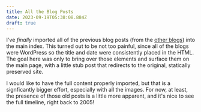 ```yaml
---
title: All the Blog Posts
date: 2023-09-19T05:38:08.884Z
draft: true
---
```

I've _finally_ imported all of the previous blog posts (from the [other blogs](/page/blogs)) into the main index. This turned out to be not too painful, since all of the blogs were WordPress so the title and date were consistently placed in the HTML. The goal here was only to bring over those elements and surface them on the main page, with a little stub post that redirects to the original, statically preserved site.

I would like to have the full content properly imported, but that is a signficantly bigger effort, especially with all the images. For now, at least, the presence of those old posts is a little more apparent, and it's nice to see the full timeline, right back to 2005!